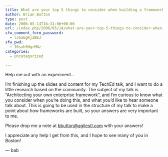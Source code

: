```yaml
---
title: What are your top 5 things to consider when building a framework?
author: Brian Button
type: post
date: 2006-05-14T16:31:00+00:00
url: /index.php/2006/05/14/what-are-your-top-5-things-to-consider-when-building-a-framework/
sfw_comment_form_password:
  - lc6aGgKjZBEJ
sfw_pwd:
  - I6sxh5HqrMNz
categories:
  - Uncategorized

---
```

Help me out with an experiment&hellip;

I&rsquo;m finishing up the slides and content for my TechEd talk, and I want to do a little research based on the community. The subject of my talk is &ldquo;Architecting your own enterprise framework&rdquo;, and I&rsquo;m curious to know what you consider when you&rsquo;re doing this, and what you&rsquo;d like to hear someone talk about. This is going to be used in the structure of my talk to make a point about how frameworks are built, so your answers are very important to me.

Please drop me a note at <bbutton@agilestl.com> with your answers!

I appreciate any help I get from this, and I hope to see many of you in Boston!

&mdash; bab

&nbsp;